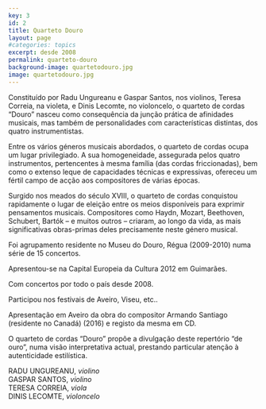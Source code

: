 ```yaml
---
key: 3
id: 2
title: Quarteto Douro
layout: page
#categories: topics
excerpt: desde 2008
permalink: quarteto-douro
background-image: quartetodouro.jpg
image: quartetodouro.jpg
---
```


Constituído por Radu Ungureanu e Gaspar Santos, nos violinos, Teresa Correia, na violeta, e Dinis Lecomte, no violoncelo, o quarteto de cordas “Douro” nasceu como consequência da junção prática de afinidades musicais, mas também de personalidades com características distintas, dos quatro instrumentistas.

Entre os vários géneros musicais abordados, o quarteto de cordas ocupa um lugar privilegiado. A sua homogeneidade, assegurada pelos quatro instrumentos, pertencentes à mesma família (das cordas friccionadas), bem como o extenso leque de capacidades técnicas e expressivas, ofereceu um fértil campo de acção aos compositores de várias épocas.

Surgido nos meados do século XVIII, o quarteto de cordas conquistou rapidamente o lugar de eleição entre os meios disponíveis para exprimir pensamentos musicais. Compositores como Haydn, Mozart, Beethoven, Schubert, Bartók – e muitos outros – criaram, ao longo da vida, as mais significativas obras-primas deles precisamente neste género musical.

Foi agrupamento residente no Museu do Douro, Régua (2009-2010) numa série de 15 concertos.

Apresentou-se na Capital Europeia da Cultura 2012 em Guimarães.

Com concertos por todo o país desde 2008.

Participou nos festivais de Aveiro, Viseu, etc..

Apresentação em Aveiro da obra do compositor Armando Santiago (residente no Canadá) (2016) e registo da mesma em CD.

O quarteto de cordas “Douro” propõe a divulgação deste repertório “de ouro”, numa visão interpretativa actual, prestando particular atenção à autenticidade estilística.


RADU UNGUREANU, *violino*  
GASPAR SANTOS, *violino*  
TERESA CORREIA, *viola*  
DINIS LECOMTE, *violoncelo*
